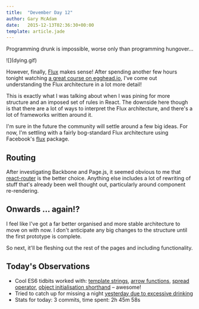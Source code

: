 ```yaml
---
title:  "Devember Day 12"
author: Gary McAdam
date:   2015-12-13T02:36:30+00:00
template: article.jade
---
```


Programming drunk is impossible, worse only than programming hungover...<span class="more"></span>

<div class="img-responsive img-lg">
    ![](dying.gif)
</div>

However, finally, [Flux](https://facebook.github.io/flux/docs/overview.html) makes sense!
After spending another few hours tonight
watching [a great course on egghead.io](https://egghead.io/series/react-flux-architecture-es6),
I've come out understanding the Flux architecture in a lot more detail!

This is exactly what I was talking about when I was pining for more structure and an imposed
set of rules in React. The downside here though is that there are a lot of ways to interpret
the Flux architecture, and there's a lot of frameworks written around it.

I'm sure in the future the community will settle around a few big ideas. For now, I'm settling
with a fairly bog-standard Flux architecture using Facebook's [flux](https://github.com/facebook/flux/)
package.

## Routing

After investigating Backbone and Page.js, it seemed obvious to me that
[react-router](https://github.com/rackt/react-router) is the
better choice. Anything else includes a lot of rewriting of stuff that's already been well
thought out, particularly around component re-rendering.

## Onwards ... again!?

I feel like I've got a far better organised and more stable architecture to move on with now.
I don't anticipate any big changes to the structure until the first prototype is complete.

So next, it'll be fleshing out the rest of the pages and including functionality.

## Today's Observations

 - Cool ES6 tidbits worked with: [template strings](https://developer.mozilla.org/en/docs/Web/JavaScript/Reference/template_strings), [arrow functions](https://developer.mozilla.org/en/docs/Web/JavaScript/Reference/Functions/Arrow_functions), [spread operator](https://developer.mozilla.org/en-US/docs/Web/JavaScript/Reference/Operators/Spread_operator), [object initialisation shorthand](https://developer.mozilla.org/en-US/docs/Web/JavaScript/Reference/Operators/Object_initializer) &ndash; awesome!
 - Tried to catch up for missing a night [yesterday due to excessive drinking](/articles/devember-11)
 - Stats for today: 3 commits, time spent: 2h 45m 58s